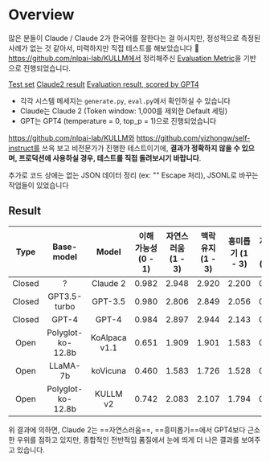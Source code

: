 # Overview
많은 분들이 Claude / Claude 2가 한국어를 잘한다는 걸 아시지만, 정성적으로 측정된 사례가 없는 것 같아서, 미력하지만 직접 테스트를 해보았습니다 🤖
https://github.com/nlpai-lab/KULLM에서 정리해주신 [Evaluation Metric](https://github.com/nlpai-lab/KULLM#evaluation)을 기반으로 진행되었습니다.

[Test set](https://github.com/nlpai-lab/KULLM/blob/master/data/user_oriented_instructions_eval.jsonl)
[Claude2 result](https://github.com/sanghaya/claude_korean_test/blob/main/claude_result.jsonl)
[Evaluation result, scored by GPT4](https://github.com/sanghaya/claude_korean_test/blob/main/eval_result.jsonl)

- 각각 시스템 메세지는 `generate.py`, `eval.py`에서 확인하실 수 있습니다
- Claude는 Claude 2 (Token window: 1,000를 제외한 Default 세팅)
- GPT는 GPT4 (temperature = 0, top_p = 1)으로 진행되었습니다

https://github.com/nlpai-lab/KULLM와 https://github.com/yizhongw/self-instruct를 쓰윽 보고 비전문가가 진행한 테스트이기에, **결과가 정확하지 않을 수 있으며, 프로덕션에 사용하실 경우, 테스트를 직접 돌려보시기 바랍니다**.

추가로 코드 상에는 없는 JSON 데이터 정리 (ex: "" Escape 처리), JSONL로 바꾸는 작업들이 있었습니다

## Result
| Type | Base-model |	Model |	이해 가능성 (0 - 1) | 자연스러움 (1 - 3) |	맥락 유지 (1 - 3) |	흥미롭기 (1 - 3) |	지시어 사용 (0-1) |	전반적인 품질 (1-5) |
| :--: | :--------: | :----: |:--------------: | :---------------: |:---------------: |:---------------: |:----------: |:---------------: |
| Closed | ? |	Claude 2 |	0.982 |	2.948 |	2.920 |	2.200 |	0.963 |	4.331 |
| Closed | GPT3.5-turbo |	GPT-3.5 |	0.980 |	2.806 |	2.849 |	2.056 |	0.917 |	3.905 |
| Closed |	GPT-4 |	GPT-4 |	0.984 |	2.897 |	2.944 |	2.143 |	0.968 |	4.083 |
| Open |	Polyglot-ko-12.8b |	KoAlpaca v1.1 |	0.651 |	1.909 |	1.901 |	1.583 |	0.385 |	2.575
| Open |	LLaMA-7b |	koVicuna |	0.460 |	1.583 |	1.726 |	1.528 |	0.409 |	2.440
| Open |	Polyglot-ko-12.8b |	KULLM v2 |	0.742 |	2.083 |	2.107 |	1.794 |	0.548 |	3.036

위 결과에 의하면, Claude 2는 ==자연스러움==, ==흥미롭기==에서 GPT4보다 근소한 우위를 점하고 있지만, 종합적인 전반적임 품질에서 눈에 띄게 더 나은 결과를 보여주고 있습니다. 
